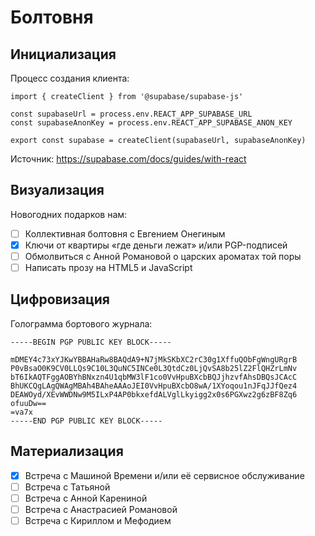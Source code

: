 Болтовня
========

Инициализация
-------------

Процесс создания клиента:

    import { createClient } from '@supabase/supabase-js'

    const supabaseUrl = process.env.REACT_APP_SUPABASE_URL
    const supabaseAnonKey = process.env.REACT_APP_SUPABASE_ANON_KEY

    export const supabase = createClient(supabaseUrl, supabaseAnonKey)

Источник: <https://supabase.com/docs/guides/with-react>

Визуализация
------------

Новогодних подарков нам:

- [ ] Коллективная болтовня с Евгением Онегиным
- [x] Ключи от квартиры «где деньги лежат» и/или PGP-подписей
- [ ] Обмолвиться с Анной Романовой о царских ароматах той поры
- [ ] Написать прозу на HTML5 и JavaScript

Цифровизация
------------

Голограмма бортового журнала:

    -----BEGIN PGP PUBLIC KEY BLOCK-----

    mDMEY4c73xYJKwYBBAHaRw8BAQdA9+N7jMkSKbXC2rC30g1XffuQObFgWngURgrB
    P0vBsaO0K9CV0LLQs9C10L3QuNC5INCe0L3QtdCz0LjQvSA8b25lZ2FlQHZrLmNv
    bT6IkAQTFggAOBYhBNxzn4U1qbMW3lF1co0VvHpuBXcbBQJjhzvfAhsDBQsJCAcC
    BhUKCQgLAgQWAgMBAh4BAheAAAoJEI0VvHpuBXcbO8wA/1XYoqou1nJFqJJfQez4
    DEAWOyd/XEvWWDNw9M5ILxP4AP0bkxefdALVglLkyigg2x0s6PGXwz2g6zBF8Zq6
    ofuuDw==
    =va7x
    -----END PGP PUBLIC KEY BLOCK-----

Материализация
--------------

- [x] Встреча с Машиной Времени и/или её сервисное обслуживание
- [ ] Встреча с Татьяной
- [ ] Встреча с Анной Карениной
- [ ] Встреча с Анастрасией Романовой
- [ ] Встреча с Кириллом и Мефодием